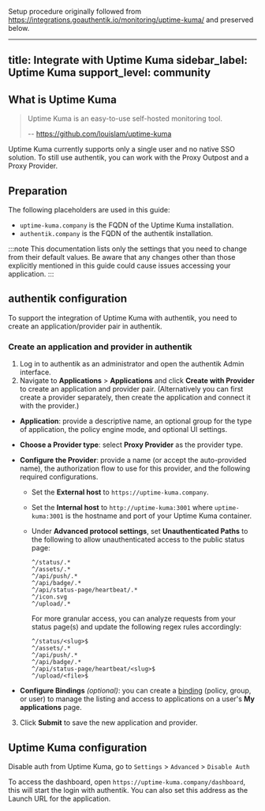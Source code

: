 Setup procedure originally followed from https://integrations.goauthentik.io/monitoring/uptime-kuma/ and preserved below.

---
title: Integrate with Uptime Kuma
sidebar_label: Uptime Kuma
support_level: community
---

## What is Uptime Kuma

> Uptime Kuma is an easy-to-use self-hosted monitoring tool.
>
> -- https://github.com/louislam/uptime-kuma

Uptime Kuma currently supports only a single user and no native SSO solution. To still use authentik, you can work with the Proxy Outpost and a Proxy Provider.

## Preparation

The following placeholders are used in this guide:

- `uptime-kuma.company` is the FQDN of the Uptime Kuma installation.
- `authentik.company` is the FQDN of the authentik installation.

:::note
This documentation lists only the settings that you need to change from their default values. Be aware that any changes other than those explicitly mentioned in this guide could cause issues accessing your application.
:::

## authentik configuration

To support the integration of Uptime Kuma with authentik, you need to create an application/provider pair in authentik.

### Create an application and provider in authentik

1. Log in to authentik as an administrator and open the authentik Admin interface.
2. Navigate to **Applications** > **Applications** and click **Create with Provider** to create an application and provider pair. (Alternatively you can first create a provider separately, then create the application and connect it with the provider.)

- **Application**: provide a descriptive name, an optional group for the type of application, the policy engine mode, and optional UI settings.
- **Choose a Provider type**: select **Proxy Provider** as the provider type.
- **Configure the Provider**: provide a name (or accept the auto-provided name), the authorization flow to use for this provider, and the following required configurations.
    - Set the **External host** to `https://uptime-kuma.company`.
    - Set the **Internal host** to `http://uptime-kuma:3001` where `uptime-kuma:3001` is the hostname and port of your Uptime Kuma container.
    - Under **Advanced protocol settings**, set **Unauthenticated Paths** to the following to allow unauthenticated access to the public status page:

        ```
        ^/status/.*
        ^/assets/.*
        ^/api/push/.*
        ^/api/badge/.*
        ^/api/status-page/heartbeat/.*
        ^/icon.svg
        ^/upload/.*
        ```

        For more granular access, you can analyze requests from your status page(s) and update the following regex rules accordingly:

        ```
        ^/status/<slug>$
        ^/assets/.*
        ^/api/push/.*
        ^/api/badge/.*
        ^/api/status-page/heartbeat/<slug>$
        ^/upload/<file>$
        ```

- **Configure Bindings** _(optional)_: you can create a [binding](/docs/add-secure-apps/flows-stages/bindings/) (policy, group, or user) to manage the listing and access to applications on a user's **My applications** page.

3. Click **Submit** to save the new application and provider.

## Uptime Kuma configuration

Disable auth from Uptime Kuma, go to `Settings` > `Advanced` > `Disable Auth`

To access the dashboard, open `https://uptime-kuma.company/dashboard`, this will start the login with authentik. You can also set this address as the Launch URL for the application.